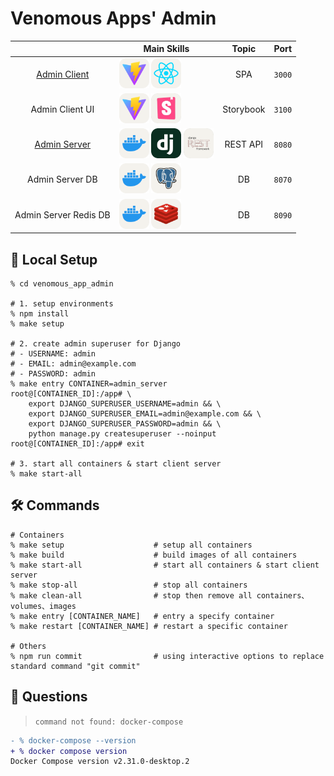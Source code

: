 # Venomous Apps' Admin

|                                 | Main Skills                                                                                                                                                                                                                                                                                                                                                                                                                                                                                                     |   Topic   |  Port  |
| :-----------------------------: | --------------------------------------------------------------------------------------------------------------------------------------------------------------------------------------------------------------------------------------------------------------------------------------------------------------------------------------------------------------------------------------------------------------------------------------------------------------------------------------------------------------- | :-------: | :----: |
| [Admin Client](./admin_client/) | <img src="https://github.com/BlaxBerry333/programming-notes/blob/main/docs/public/static/skill-icons/web-frontend--vite.png?raw=true" style="width:48px;" /> <img src="https://github.com/BlaxBerry333/programming-notes/blob/main/docs/public/static/skill-icons/web-frontend--react.png?raw=true" style="width:48px;" />                                                                                                                                                                                      |    SPA    | `3000` |
|         Admin Client UI         | <img src="https://github.com/BlaxBerry333/programming-notes/blob/main/docs/public/static/skill-icons/web-frontend--vite.png?raw=true" style="width:48px;" /> <img src="https://github.com/BlaxBerry333/programming-notes/blob/main/docs/public/static/skill-icons/web-frontend--storybook.png?raw=true" style="width:48px;" />                                                                                                                                                                                  | Storybook | `3100` |
| [Admin Server](./admin_server/) | <img src="https://github.com/BlaxBerry333/programming-notes/blob/main/docs/public/static/skill-icons/web-infrastructure--docker.png?raw=true" style="width:48px;" /> <img src="https://github.com/BlaxBerry333/programming-notes/blob/main/docs/public/static/skill-icons/web-backend--django.png?raw=true" style="width:48px;" /> <img src="https://github.com/BlaxBerry333/programming-notes/blob/main/docs/public/static/skill-icons/web-backend--django-rest-framework.png?raw=true" style="width:48px;" /> | REST API  | `8080` |
|         Admin Server DB         | <img src="https://github.com/BlaxBerry333/programming-notes/blob/main/docs/public/static/skill-icons/web-infrastructure--docker.png?raw=true" style="width:48px;" /> <img src="https://github.com/BlaxBerry333/programming-notes/blob/main/docs/public/static/skill-icons/database--postgresql.png?raw=true" style="width:48px;" />                                                                                                                                                                             |    DB     | `8070` |
|      Admin Server Redis DB      | <img src="https://github.com/BlaxBerry333/programming-notes/blob/main/docs/public/static/skill-icons/web-infrastructure--docker.png?raw=true" style="width:48px;" /> <img src="https://github.com/BlaxBerry333/programming-notes/blob/main/docs/public/static/skill-icons/database--redis.png?raw=true" style="width:48px;" />                                                                                                                                                                                  |    DB     | `8090` |


## 🚀 Local Setup

```shell
% cd venomous_app_admin

# 1. setup environments
% npm install
% make setup

# 2. create admin superuser for Django
# - USERNAME: admin
# - EMAIL: admin@example.com
# - PASSWORD: admin
% make entry CONTAINER=admin_server
root@[CONTAINER_ID]:/app# \
    export DJANGO_SUPERUSER_USERNAME=admin && \
    export DJANGO_SUPERUSER_EMAIL=admin@example.com && \
    export DJANGO_SUPERUSER_PASSWORD=admin && \
    python manage.py createsuperuser --noinput
root@[CONTAINER_ID]:/app# exit

# 3. start all containers & start client server
% make start-all
```

## 🛠 Commands

```shell
# Containers
% make setup                    # setup all containers
% make build                    # build images of all containers
% make start-all                # start all containers & start client server
% make stop-all                 # stop all containers
% make clean-all                # stop then remove all containers、volumes、images
% make entry [CONTAINER_NAME]   # entry a specify container
% make restart [CONTAINER_NAME] # restart a specific container

# Others
% npm run commit                # using interactive options to replace standard command "git commit"
```

## 🤔 Questions

> `command not found: docker-compose`

```diff
- % docker-compose --version
+ % docker compose version
Docker Compose version v2.31.0-desktop.2
```
